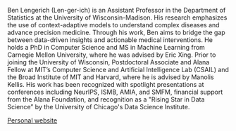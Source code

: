 Ben Lengerich (Len-ger-ich) is an Assistant Professor in the Department of Statistics at the University of Wisconsin-Madison. His research emphasizes the use of context-adaptive models to understand complex diseases and advance precision medicine. Through his work, Ben aims to bridge the gap between data-driven insights and actionable medical interventions. He holds a PhD in Computer Science and MS in Machine Learning from Carnegie Mellon University, where he was advised by Eric Xing. Prior to joining the University of Wisconsin, Postdoctoral Associate and Alana Fellow at MIT’s Computer Science and Artificial Intelligence Lab (CSAIL) and the Broad Institute of MIT and Harvard, where he is advised by Manolis Kellis. His work has been recognized with spotlight presentations at conferences including NeurIPS, ISMB, AMIA, and SMFM, financial support from the Alana Foundation, and recognition as a "Rising Star in Data Science” by the University of Chicago's Data Science Institute.

[Personal website](https://web.mit.edu/~blengeri/www/)